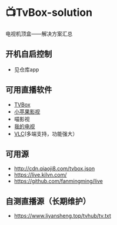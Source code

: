 # 📺TvBox-solution
电视机顶盒——解决方案汇总

## 开机自启控制
- 见仓库app

## 可用直播软件
- [TVBox](http://tvbox.clbug.com/)
- [小苹果影视](http://xpgtv.com)
- 喵影视
- [我的电视](https://github.com/yaoxieyoulei/mytv-android)
- [VLC](https://www.videolan.org/vlc/index.zh_CN.html)(多端支持，功能强大）

## 可用源
- http://cdn.qiaoji8.com/tvbox.json
- https://live.kilvn.com/
- https://github.com/fanmingming/live

## 自测直播源（长期维护）
- https://www.liyansheng.top/tvhub/tv.txt
